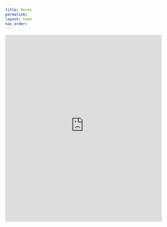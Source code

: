 ```yaml
---
title: Norms
permalink: 
layout: home
nav_order: 
---
```

<iframe src="https://raw.githubusercontent.com/hajarzaid/hajarzaid.github.io/f42f858de7b2fdf99b0522262026b8963f5e20ba/norms3.pdf" width="100%" height="600px" frameborder="0">Your browser does not support iframes.</iframe>

